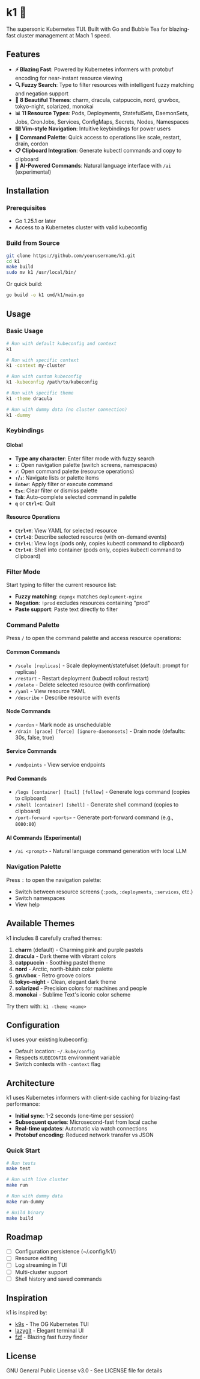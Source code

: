 # k1 💨

The supersonic Kubernetes TUI. Built with Go and Bubble Tea for blazing-fast cluster management at Mach 1 speed.

## Features

- **⚡ Blazing Fast**: Powered by Kubernetes informers with protobuf encoding for near-instant resource viewing
- **🔍 Fuzzy Search**: Type to filter resources with intelligent fuzzy matching and negation support
- **🎨 8 Beautiful Themes**: charm, dracula, catppuccin, nord, gruvbox, tokyo-night, solarized, monokai
- **📊 11 Resource Types**: Pods, Deployments, StatefulSets, DaemonSets, Jobs, CronJobs, Services, ConfigMaps, Secrets, Nodes, Namespaces
- **⌨️ Vim-style Navigation**: Intuitive keybindings for power users
- **🎯 Command Palette**: Quick access to operations like scale, restart, drain, cordon
- **📋 Clipboard Integration**: Generate kubectl commands and copy to clipboard
- **🤖 AI-Powered Commands**: Natural language interface with `/ai` (experimental)

## Installation

### Prerequisites

- Go 1.25.1 or later
- Access to a Kubernetes cluster with valid kubeconfig

### Build from Source

```bash
git clone https://github.com/yourusername/k1.git
cd k1
make build
sudo mv k1 /usr/local/bin/
```

Or quick build:
```bash
go build -o k1 cmd/k1/main.go
```

## Usage

### Basic Usage

```bash
# Run with default kubeconfig and context
k1

# Run with specific context
k1 -context my-cluster

# Run with custom kubeconfig
k1 -kubeconfig /path/to/kubeconfig

# Run with specific theme
k1 -theme dracula

# Run with dummy data (no cluster connection)
k1 -dummy
```

### Keybindings

#### Global
- **Type any character**: Enter filter mode with fuzzy search
- **`:`**: Open navigation palette (switch screens, namespaces)
- **`/`**: Open command palette (resource operations)
- **`↑`/`↓`**: Navigate lists or palette items
- **`Enter`**: Apply filter or execute command
- **`Esc`**: Clear filter or dismiss palette
- **`Tab`**: Auto-complete selected command in palette
- **`q`** or **`Ctrl+C`**: Quit

#### Resource Operations
- **`Ctrl+Y`**: View YAML for selected resource
- **`Ctrl+D`**: Describe selected resource (with on-demand events)
- **`Ctrl+L`**: View logs (pods only, copies kubectl command to clipboard)
- **`Ctrl+X`**: Shell into container (pods only, copies kubectl command to clipboard)

### Filter Mode

Start typing to filter the current resource list:
- **Fuzzy matching**: `depngx` matches `deployment-nginx`
- **Negation**: `!prod` excludes resources containing "prod"
- **Paste support**: Paste text directly to filter

### Command Palette

Press `/` to open the command palette and access resource operations:

#### Common Commands
- `/scale [replicas]` - Scale deployment/statefulset (default: prompt for replicas)
- `/restart` - Restart deployment (kubectl rollout restart)
- `/delete` - Delete selected resource (with confirmation)
- `/yaml` - View resource YAML
- `/describe` - Describe resource with events

#### Node Commands
- `/cordon` - Mark node as unschedulable
- `/drain [grace] [force] [ignore-daemonsets]` - Drain node (defaults: 30s, false, true)

#### Service Commands
- `/endpoints` - View service endpoints

#### Pod Commands
- `/logs [container] [tail] [follow]` - Generate logs command (copies to clipboard)
- `/shell [container] [shell]` - Generate shell command (copies to clipboard)
- `/port-forward <ports>` - Generate port-forward command (e.g., `8080:80`)

#### AI Commands (Experimental)
- `/ai <prompt>` - Natural language command generation with local LLM

### Navigation Palette

Press `:` to open the navigation palette:
- Switch between resource screens (`:pods`, `:deployments`, `:services`, etc.)
- Switch namespaces
- View help

## Available Themes

k1 includes 8 carefully crafted themes:

1. **charm** (default) - Charming pink and purple pastels
2. **dracula** - Dark theme with vibrant colors
3. **catppuccin** - Soothing pastel theme
4. **nord** - Arctic, north-bluish color palette
5. **gruvbox** - Retro groove colors
6. **tokyo-night** - Clean, elegant dark theme
7. **solarized** - Precision colors for machines and people
8. **monokai** - Sublime Text's iconic color scheme

Try them with: `k1 -theme <name>`

## Configuration

k1 uses your existing kubeconfig:
- Default location: `~/.kube/config`
- Respects `KUBECONFIG` environment variable
- Switch contexts with `-context` flag

## Architecture

k1 uses Kubernetes informers with client-side caching for blazing-fast performance:
- **Initial sync**: 1-2 seconds (one-time per session)
- **Subsequent queries**: Microsecond-fast from local cache
- **Real-time updates**: Automatic via watch connections
- **Protobuf encoding**: Reduced network transfer vs JSON

### Quick Start

```bash
# Run tests
make test

# Run with live cluster
make run

# Run with dummy data
make run-dummy

# Build binary
make build
```

## Roadmap

- [ ] Configuration persistence (~/.config/k1/)
- [ ] Resource editing
- [ ] Log streaming in TUI
- [ ] Multi-cluster support
- [ ] Shell history and saved commands

## Inspiration

k1 is inspired by:
- [k9s](https://k9scli.io/) - The OG Kubernetes TUI
- [lazygit](https://github.com/jesseduffield/lazygit) - Elegant terminal UI
- [fzf](https://github.com/junegunn/fzf) - Blazing fast fuzzy finder

## License

GNU General Public License v3.0 - See LICENSE file for details

